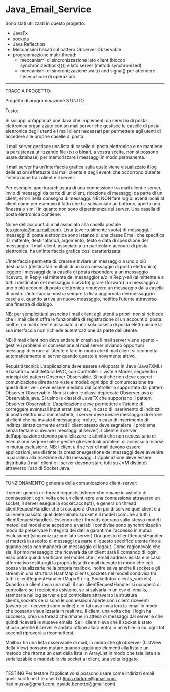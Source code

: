 
# Java_Email_Service

Sono stati utilizzati in questo progetto:
- JavaFx
- sockets
- Java Reflection
- Meccansimi basati sul pattern Observer Observable
- programmazione multi-thread:
	- meccanismi di sincronizzazione lato client (blocco synchronized(lock){}) e lato server (metodi synchronized)
	- meccanismi di sincronizzazione wait() and signal() per attendere l'esecuzione di operazioni


--------------------------------------------------------------------------------------------------------

TRACCIA PROGETTO:

Progetto di programmazione 3 UNITO

Testo:

Si sviluppi un’applicazione Java che implementi un servizio di posta elettronica organizzato con un mail server che gestisce le caselle di posta elettronica degli utenti e i mail client necessari per permettere agli utenti di accedere alle proprie caselle di posta.

Il mail server gestisce una lista di caselle di posta elettronica e ne mantiene la persistenza utilizzando file (txt o binari, a vostra scelta, non si possono usare database) per memorizzare i messaggi in modo permanente.

Il mail server ha un’interfaccia grafica sulla quale viene visualizzato il log delle azioni effettuate dai mail clients e degli eventi che occorrono durante l’interazione tra i client e il server.

Per esempio: apertura/chiusura di una connessione tra mail client e server, invio di messaggi da parte di un client, ricezione di messaggi da parte di un client, errori nella consegna di messaggi.
NB: NON fare log di eventi locali al client come per esempio il fatto che ha schiacciato un bottone, aperto una finestra o simili in quanto non sono di pertinenza del server.
Una casella di posta elettronica contiene:

Nome dell’account di mail associato alla casella postale (es.giorgio@mia.mail.com).
Lista (eventualmente vuota) di messaggi. I messaggi di posta elettronica sono istanze di una classe Email che specifica ID, mittente, destinatario/i, argomento, testo e data di spedizione del messaggio.
Il mail client, associato a un particolare account di posta elettronica, ha un’interfaccia grafica così caratterizzata:

L’interfaccia permette di:
creare e inviare un messaggio a uno o più destinatari (destinatari multipli di un solo messaggio di posta elettronica)
leggere i messaggi della casella di posta
rispondere a un messaggio ricevuto, in Reply (al mittente del messaggio) e/o in Reply-all (al mittente e a tutti i destinatari del messaggio ricevuto)
girare (forward) un messaggio a uno o più account di posta elettronica
rimuovere un messaggio dalla casella di posta.
L’interfaccia mostra sempre la lista aggiornata dei messaggi in casella e, quando arriva un nuovo messaggio, notifica l’utente attraverso una finestra di dialogo.

NB: per semplicità si associno i mail client agli utenti a priori: non si richiede che il mail client offra le funzionalità di registrazione di un account di posta. Inoltre, un mail client è associato a una sola casella di posta elettronica e la sua interfaccia non richiede autenticazione da parte dell’utente.

NB: il mail client non deve andare in crash se il mail server viene spento – gestire i problemi di connessione al mail server inviando opportuni messaggi di errore all’utente e fare in modo che il mail client si riconnetta automaticamente al server quando questo è novamente attivo.

Requisiti tecnici:
L’applicazione deve essere sviluppata in Java (JavaFXML) e basata su architettura MVC, con Controller + viste e Model, seguendo i principi del pattern Observer Observable. Si noti che non deve esserci comunicazione diretta tra viste e model: ogni tipo di comunicazione tra questi due livelli deve essere mediato dal controller o supportata dal pattern Observer Observable. Non si usino le classi deprecate Observer.java e Observable.java. Si usino le classi di JavaFX che supportano il pattern Observer Observable.
L’applicazione deve permettere all’utente di correggere eventuali input errati (per es., in caso di inserimento di indirizzi di posta elettronica non esistenti, il server deve inviare messaggio di errore al client che ha inviato il messaggio; inoltre, in caso di inserimento di indirizzi sintatticamente errati il client stesso deve segnalare il problema senza tentare di inviare i messaggi al server).
I client e il server dell’applicazione devono parallelizzare le attività che non necessitano di esecuzione sequenziale e gestire gli eventuali problemi di accesso a risorse in mutua esclusione. NB: i client e il server di mail devono essere applicazioni java distinte; la creazione/gestione dei messaggi deve avvenire in parallelo alla ricezione di altri messaggi.
L’applicazione deve essere distribuita (i mail client e il server devono stare tutti su JVM distinte) attraverso l’uso di Socket Java.

--------------------------------------------------------------------------------------------------------

FUNZIONAMENTO generala della comunicazione client-server: 

Il server genera un thread requestsListener che rimane in ascolto di connsessioni, ogni volta che un client apre una connessione attraverso un socket, il server esegue la socket.accept(), e genera un thread clientRequestHandler che si occuperà d'ora in poi di servire quel client e a cui viene passato quel determinato socket e il model (comune a tutti i clientRequestHandler).
Essendo che i threads operano sullo stesso model i metodi del model che accedono a variabili condivise sono synchronized(in modo da preservare l'integrità dei dati e garantirne l'accesso in mutua esclusione) (sincronizzazione lato server)
Ora questo clientRequestHandler si metterà in ascolto di messaggi da parte di questo specifico utente fino a quando esso non manderà un messaggio di logout.
Come ragionevole che sia, il primo messaggio che riceverà da un client sarà il comando di login, esso potrà quindi verificare nel model che l' email address esista e in caso affermativo restituirgli la propria lista di email ricevute in modo che egli possa visualizzarle nella propria mailbox. Inoltre salva anche il socket e gli stream in una struttura HashMap clients_sockets nel model condivisa tra tutti i clientRequestHandler (Map<String, SocketInfo> clients_sockets). 
Quando un client invia una mail, il suo clientRequestHandler si occuperà di controllare se i recipients esistono, se sì salvarla in un csv di emails, stamparla nel log server e poi controllare attraverso la struttura clients_sockets se ci sono le connessioni aperte con i client riceventi (ovvero se i riceventi sono online) e in tal caso invia loro la email in modo che possano visualizzarla in realtime.
Il client, una volta che il login ha successo, crea un thread che rimane in attesa di messaggi dal server e che quindi riceverà le nuoeve emails. Se il client rileva che il socket è stato chiuso perché il server è andato offline allora entra in un while in cui ogni tot secondi riproverà a riconnettersi. 

Mailbox ha una lista osservabile di mail, in modo che gli observer (ListView della View) possano mutare quando aggiungo elementi alla lista e un metodo che ritorna un cast della lista in ArrayList in modo che tale lista sia serializzabile e mandabile via socket al client, una volta loggato.


--------------------------------------------------------------------------------------------------------

TESTING
Per testare l'applicativo si possono usare come indirizzi email quelli scritti nel file user.txt (luca.dadone@gmail.com, riad.muska@gmail.com, davide.benotto@gmail.com)